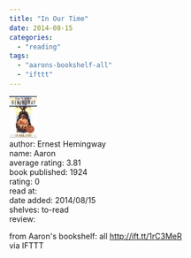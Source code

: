 ```yaml
---
title: "In Our Time"
date: 2014-08-15
categories: 
  - "reading"
tags: 
  - "aarons-bookshelf-all"
  - "ifttt"
---
```


![In Our Time](images/1t39Cca)  
author: Ernest Hemingway  
name: Aaron  
average rating: 3.81  
book published: 1924  
rating: 0  
read at:  
date added: 2014/08/15  
shelves: to-read  
review:  
  
  
  
from Aaron's bookshelf: all http://ift.tt/1rC3MeR  
via IFTTT
